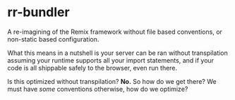 # rr-bundler

A re-imagining of the Remix framework without file based conventions, or non-static based configuration.

What this means in a nutshell is your server can be ran without transpilation assuming your runtime supports all your import statements, and if your code is all shippable safely to the browser, even run there.

Is this optimized without transpilation? **No.** So how do we get there? We must have *some* conventions otherwise, how do we optimize?
